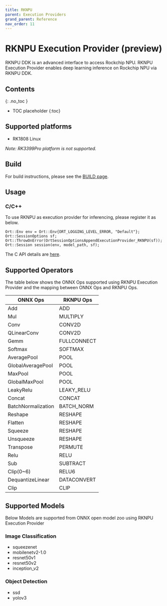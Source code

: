 ```yaml
---
title: RKNPU
parent: Execution Providers
grand_parent: Reference
nav_order: 11
---
```


# RKNPU Execution Provider (preview)
RKNPU DDK is an advanced interface to access Rockchip NPU. RKNPU Execution Provider enables deep learning inference on Rockchip NPU via RKNPU DDK.

## Contents
{: .no_toc }

* TOC placeholder
{:toc}


## Supported platforms

* RK1808 Linux

*Note: RK3399Pro platform is not supported.*


## Build 
For build instructions, please see the [BUILD page](../../how-to/build.md#RKNPU).

## Usage
### C/C++
To use RKNPU as execution provider for inferencing, please register it as below.
```
Ort::Env env = Ort::Env{ORT_LOGGING_LEVEL_ERROR, "Default"};
Ort::SessionOptions sf;
Ort::ThrowOnError(OrtSessionOptionsAppendExecutionProvider_RKNPU(sf));
Ort::Session session(env, model_path, sf);
```
The C API details are [here](../api/c-api.md).


## Supported Operators

The table below shows the ONNX Ops supported using RKNPU Execution Provider and the mapping between ONNX Ops and RKNPU Ops.

| **ONNX Ops** | **RKNPU Ops** |
| --- | --- |
| Add | ADD |
| Mul | MULTIPLY |
| Conv | CONV2D |
| QLinearConv | CONV2D |
| Gemm | FULLCONNECT |
| Softmax | SOFTMAX |
| AveragePool | POOL |
| GlobalAveragePool | POOL |
| MaxPool | POOL |
| GlobalMaxPool | POOL |
| LeakyRelu | LEAKY_RELU |
| Concat | CONCAT |
| BatchNormalization | BATCH_NORM |
| Reshape | RESHAPE |
| Flatten | RESHAPE |
| Squeeze | RESHAPE |
| Unsqueeze | RESHAPE |
| Transpose | PERMUTE |
| Relu | RELU |
| Sub | SUBTRACT |
| Clip(0~6)| RELU6 |
| DequantizeLinear | DATACONVERT |
| Clip | CLIP |


## Supported Models

Below Models are supported from ONNX open model zoo using RKNPU Execution Provider

### Image Classification
- squeezenet
- mobilenetv2-1.0
- resnet50v1
- resnet50v2
- inception_v2

### Object Detection
- ssd
- yolov3